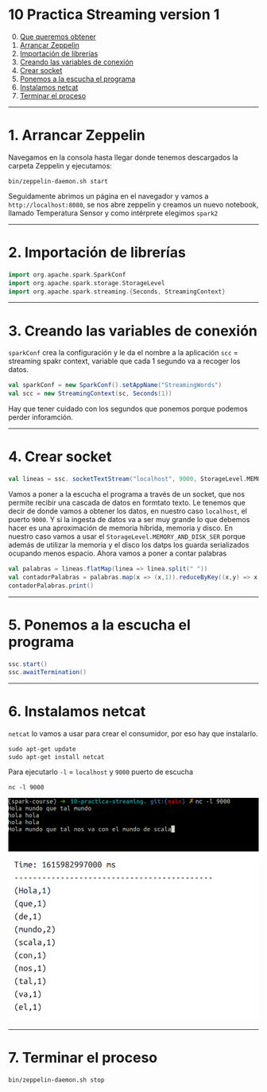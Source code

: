 # 10 Practica Streaming version 1
0. [Que queremos obtener ](#schema0)
1. [Arrancar Zeppelin ](#schema1)
2. [Importación de librerías ](#schema2)
3. [Creando las variables de conexión](#schema3)
4. [Crear socket](#schema4)
5. [Ponemos a la escucha el programa](#schema5)
6. [Instalamos netcat](#schema6)
7. [Terminar el proceso](#schema7)


<hr>

<a name="schema1"></a>

# 1. Arrancar Zeppelin
Navegamos en la consola hasta llegar donde tenemos descargados la carpeta Zeppelin y ejecutamos:
~~~
bin/zeppelin-daemon.sh start
~~~

Seguidamente abrimos un página en el navegador y vamos a `http://localhost:8080`, se nos abre zeppelin y creamos un nuevo notebook, llamado Temperatura Sensor y como intérprete elegimos `spark2`
<hr>

<a name="schema2"></a>

# 2. Importación de librerías

~~~scala
import org.apache.spark.SparkConf
import org.apache.spark.storage.StorageLevel
import org.apache.spark.streaming.{Seconds, StreamingContext}
~~~
<hr>

<a name="schema3"></a>

# 3. Creando las variables de conexión

`sparkConf` crea la configuración y le da el nombre a la aplicación
`scc` = streaming spakr context, variable que cada 1 segundo va a recoger los datos.

~~~scala
val sparkConf = new SparkConf().setAppName("StreamingWords")
val scc = new StreamingContext(sc, Seconds(1))
~~~
Hay que tener cuidado con los segundos que ponemos porque podemos perder inforamción.

<hr>

<a name="schema4"></a>

# 4. Crear socket
~~~scala
val lineas = ssc. socketTextStream("localhost", 9000, StorageLevel.MEMORY_AND_DISK_SER)
~~~
Vamos a poner a la escucha el programa a través de un socket, que nos permite recibir una cascada de datos en formtato texto.
Le tenemos que decir de donde vamos a obtener los datos, en nuestro caso `localhost`, el puerto `9000`.
Y si la ingesta de datos va a ser muy grande lo que debemos hacer es una aproximación de memoria híbrida, memoria y disco. En nuestro caso vamos a usar el `StorageLevel.MEMORY_AND_DISK_SER` porque además de utilizar la memoria y el disco los datps los guarda serializados ocupando menos espacio.
Ahora vamos a poner a contar palabras
~~~scala
val palabras = lineas.flatMap(linea => linea.split(" "))
val contadorPalabras = palabras.map(x => (x,1)).reduceByKey((x,y) => x + y)
contadorPalabras.print()
~~~
<hr>

<a name="schema5"></a>

# 5. Ponemos a la escucha el programa
~~~scala
ssc.start()
ssc.awaitTermination()
~~~

<hr>

<a name="schema6"></a>

# 6. Instalamos netcat
`netcat` lo vamos a usar para crear el consumidor, por eso hay que instalarlo.

~~~
sudo apt-get update
sudo apt-get install netcat
~~~
Para ejecutarlo `-l` = `localhost` y `9000` puerto de escucha
~~~
nc -l 9000
~~~

![scala](./images/001.png)
![scala](./images/002.png)



<hr>

<a name="schema7"></a>

# 7. Terminar el proceso
~~~
bin/zeppelin-daemon.sh stop 
~~~